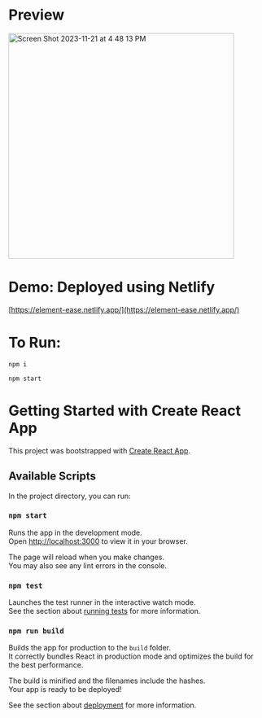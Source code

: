 # Preview
<img width="443" alt="Screen Shot 2023-11-21 at 4 48 13 PM" src="https://github.com/isaandrea12/element-ease/assets/42812509/54cb7d10-5480-400b-a86a-3098c8437cf7">

# Demo: Deployed using Netlify
[https://element-ease.netlify.app/](https://element-ease.netlify.app/)

# To Run:
```
npm i
```
```
npm start
```

# Getting Started with Create React App

This project was bootstrapped with [Create React App](https://github.com/facebook/create-react-app).

## Available Scripts

In the project directory, you can run:

### `npm start`

Runs the app in the development mode.\
Open [http://localhost:3000](http://localhost:3000) to view it in your browser.

The page will reload when you make changes.\
You may also see any lint errors in the console.

### `npm test`

Launches the test runner in the interactive watch mode.\
See the section about [running tests](https://facebook.github.io/create-react-app/docs/running-tests) for more information.

### `npm run build`

Builds the app for production to the `build` folder.\
It correctly bundles React in production mode and optimizes the build for the best performance.

The build is minified and the filenames include the hashes.\
Your app is ready to be deployed!

See the section about [deployment](https://facebook.github.io/create-react-app/docs/deployment) for more information.



